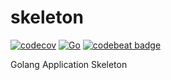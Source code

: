 # skeleton
[![codecov](https://codecov.io/gh/screwyprof/skeleton/branch/main/graph/badge.svg?token=HARPXB0AHP)](https://codecov.io/gh/screwyprof/skeleton) [![Go](https://github.com/screwyprof/skeleton/actions/workflows/go.yml/badge.svg)](https://github.com/screwyprof/skeleton/actions/workflows/go.yml) [![codebeat badge](https://codebeat.co/badges/bb6431bb-7bf0-471d-b9a3-9a9927cd3207)](https://codebeat.co/projects/github-com-screwyprof-skeleton-main)

Golang Application Skeleton
